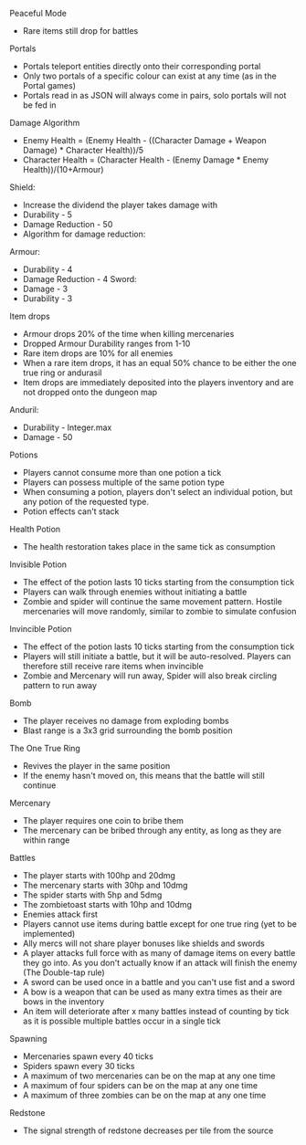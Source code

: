 Peaceful Mode
- Rare items still drop for battles

Portals
- Portals teleport entities directly onto their corresponding portal
- Only two portals of a specific colour can exist at any time (as in the Portal games)
- Portals read in as JSON will always come in pairs, solo portals will not be fed in

Damage Algorithm
- Enemy Health = (Enemy Health - ((Character Damage + Weapon Damage) * Character Health))/5
- Character Health = (Character Health - (Enemy Damage * Enemy Health))/(10+Armour)

Shield:
- Increase the dividend the player takes damage with
- Durability - 5
- Damage Reduction - 50
- Algorithm for damage reduction: 

Armour:
- Durability - 4
- Damage Reduction - 4
Sword:
- Damage - 3
- Durability - 3

Item drops
- Armour drops 20% of the time when killing mercenaries
- Dropped Armour Durability ranges from 1-10
- Rare item drops are 10% for all enemies
- When a rare item drops, it has an equal 50% chance to be either the one true ring or andurasil
- Item drops are immediately deposited into the players inventory and are not dropped onto the dungeon map

Anduril:
- Durability - Integer.max
- Damage - 50

Potions
- Players cannot consume more than one potion a tick
- Players can possess multiple of the same potion type
- When consuming a potion, players don't select an individual potion, but any potion of the requested type.
- Potion effects can't stack

Health Potion
- The health restoration takes place in the same tick as consumption

Invisible Potion
- The effect of the potion lasts 10 ticks starting from the consumption tick
- Players can walk through enemies without initiating a battle
- Zombie and spider will continue the same movement pattern. Hostile mercenaries will move randomly, similar to zombie to simulate confusion

Invincible Potion
- The effect of the potion lasts 10 ticks starting from the consumption tick
- Players will still initiate a battle, but it will be auto-resolved. Players can therefore still receive rare items when invincible
- Zombie and Mercenary will run away, Spider will also break circling pattern to run away

Bomb
- The player receives no damage from exploding bombs
- Blast range is a 3x3 grid surrounding the bomb position

The One True Ring
- Revives the player in the same position
- If the enemy hasn't moved on, this means that the battle will still continue

Mercenary
- The player requires one coin to bribe them
- The mercenary can be bribed through any entity, as long as they are within range

Battles
- The player starts with 100hp and 20dmg
- The mercenary starts with 30hp and 10dmg
- The spider starts with 5hp and 5dmg
- The zombietoast starts with 10hp and 10dmg
- Enemies attack first
- Players cannot use items during battle except for one true ring (yet to be implemented)
- Ally mercs will not share player bonuses like shields and swords
- A player attacks full force with as many of damage items on every battle they go into. As you don't actually know if an attack will finish the enemy (The Double-tap rule)
- A sword can be used once in a battle and you can't use fist and a sword
- A bow is a weapon that can be used as many extra times as their are bows in the inventory
- An item will deteriorate after x many battles instead of counting by tick as it is possible multiple battles occur in a single tick

Spawning
- Mercenaries spawn every 40 ticks
- Spiders spawn every 30 ticks
- A maximum of two mercenaries can be on the map at any one time
- A maximum of four spiders can be on the map at any one time
- A maximum of three zombies can be on the map at any one time

Redstone
- The signal strength of redstone decreases per tile from the source

